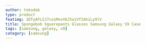 ```yaml
---
author: tokodab
type: product
featimg: 1DTyAFLSJ7cosMnvV6J5oiVfIAhiLy9lV
title: Spongebob Squarepants Glasses Samsung Galaxy S9 Case
tags: [samsung, galaxy, s9]
category: [samsung]
---
```

